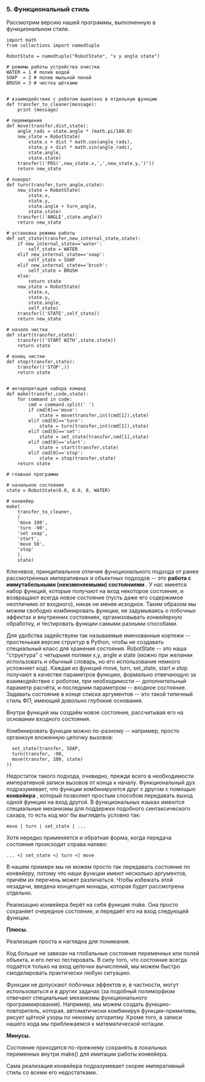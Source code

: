 ### 5. Функциональный стиль

Рассмотрим версию нашей программы, выполненную в функциональном стиле.

```
import math
from collections import namedtuple

RobotState = namedtuple("RobotState", "x y angle state")

# режимы работы устройства очистки
WATER = 1 # полив водой
SOAP  = 2 # полив мыльной пеной
BRUSH = 3 # чистка щётками


# взаимодействие с роботом вынесено в отдельную функцию
def transfer_to_cleaner(message):
    print (message)

# перемещение
def move(transfer,dist,state):
    angle_rads = state.angle * (math.pi/180.0)   
    new_state = RobotState(
        state.x + dist * math.cos(angle_rads),
        state.y + dist * math.sin(angle_rads),
        state.angle,
        state.state)  
    transfer(('POS(',new_state.x,',',new_state.y,')'))
    return new_state

# поворот
def turn(transfer,turn_angle,state):
    new_state = RobotState(
        state.x,
        state.y,
        state.angle + turn_angle,
        state.state)
    transfer(('ANGLE',state.angle))
    return new_state

# установка режима работы
def set_state(transfer,new_internal_state,state):
    if new_internal_state=='water':
        self_state = WATER  
    elif new_internal_state=='soap':
        self_state = SOAP
    elif new_internal_state=='brush':
        self_state = BRUSH
    else:
        return state  
    new_state = RobotState(
        state.x,
        state.y,
        state.angle,
        self_state)
    transfer(('STATE',self_state))
    return new_state

# начало чистки
def start(transfer,state):
    transfer(('START WITH',state.state))
    return state

# конец чистки
def stop(transfer,state):
    transfer(('STOP',))
    return state


# интерпретация набора команд
def make(transfer,code,state):
    for command in code:
        cmd = command.split(' ')
        if cmd[0]=='move':
            state = move(transfer,int(cmd[1]),state) 
        elif cmd[0]=='turn':
            state = turn(transfer,int(cmd[1]),state)
        elif cmd[0]=='set':
            state = set_state(transfer,cmd[1],state) 
        elif cmd[0]=='start':
            state = start(transfer,state)
        elif cmd[0]=='stop':
            state = stop(transfer,state)
    return state
```

```
# главная программа

# начальное состояние
state = RobotState(0.0, 0.0, 0, WATER)

# конвейер
make(
    transfer_to_cleaner,
    (
    'move 100',
    'turn -90',
    'set soap',
    'start',
    'move 50',
    'stop'
    ), 
    state)
```


Ключевое, принципиальное отличие функционального подхода от ранее рассмотренных императивных и объектных подходов -- это  **работа с иммутабельными (неизменяемыми) состояниями** . У нас имеется набор функций, которые получают на вход некоторое состояние, и возвращают всегда новое состояние (пусть даже его содержимое неотличимо от входного), никак не меняя исходное. Таким образом мы можем свободно комбинировать функции, не задумываясь о побочных эффектах и внутренних состояниях, организовывать конвейерную обработку, и тестировать функции самыми разными способами.

Для удобства задействуем так называемые именованные кортежи -- простенькая версия структур в Python, чтобы не создавать специальный класс для хранения состояния. RobotState -- это наша "структура" с четырьмя полями x,y, angle и state (можно при желании использовать и обычный словарь, но его использование немного усложняет код). Каждая из функций move, turn, set_state, start и stop получают в качестве параметров функцию, формально отвечающую за взаимодействие с роботом, при необходимости -- дополнительный параметр расчёта, и последним параметром -- входное состояние. Задавать состояние в конце списка аргументов -- это такой типичный стиль ФП, имеющий довольно глубокие основания.

Внутри функций мы создаём новое состояние, рассчитывая его на основании входного состояния.

Комбинировать функции можно по-разному -- например, просто организуя вложенную цепочку вызовов:

```
  set_state(transfer, SOAP,
  turn(transfer, -90,
  move(transfer, 100, state)
))
```

Недостаток такого подхода, очевидно, прежде всего в необходимости императивной записи вызовов от конца к началу.
Функциональный дух подразумевает, что функции комбинируются друг с другом с помощью  **конвейера** , который позволяет простым способом передавать выход одной функции на вход другой. В функциональных языках имеются специальные механизмы для поддержки подобного синтаксического сахара, то есть код мог бы выглядеть условно так:

```
move | turn | set_state | ...
```

Хотя нередко применяется и обратная форма, когда передача состояния происходит справа налево:

```
... <| set_state <| turn <| move
```

В нашем примере мы не можем просто так передавать состояние по конвейеру, потому что наши функции имеют несколько аргументов, причём их перечень может различаться. Чтобы избежать этой незадачи, введена концепция монады, которая будет рассмотрена отдельно.

Реализацию конвейера берёт на себя функция make. Она просто сохраняет очередное состояние, и передаёт его на вход следующей функции.

**Плюсы.**

Реализация проста и наглядна для понимания.

Код больше не завязан на глобальные состояния переменных или полей объекта, и его легко тестировать. В силу того, что состояние всегда подаётся только на вход цепочки вычислений, мы можем быстро смоделировать практически любую ситуацию.

Функции не допускают побочных эффектов и, в частности, могут использоваться и в других задачах (за подобный полиморфизм отвечают специальные механизмы функционального программирования). Например, мы можем создать функцию-повторитель, которая, автоматически комбинируя функции-примитивы, рисует щёткой узоры по некоему алгоритму. Кроме того, в записи нашего кода мы приближаемся к математической нотации.

**Минусы.**

Состояние приходится по-прежнему сохранять в локальных переменных внутри make() для имитации работы конвейера.

Сама реализация конвейера подразумевает скорее императивный стиль со всеми его недостатками.
